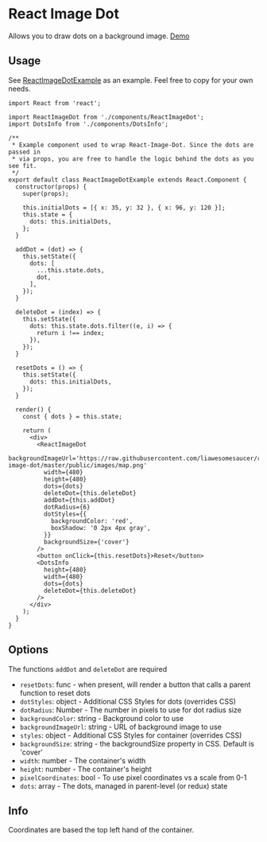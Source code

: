 # React Image Dot

Allows you to draw dots on a background image. [Demo](https://2p5lzo7y20.codesandbox.io/)

## Usage

See [ReactImageDotExample](https://github.com/liawesomesaucer/react-image-dot/blob/master/src/ReactImageDotExample.js) 
as an example. Feel free to copy for your own needs.
```
import React from 'react';

import ReactImageDot from './components/ReactImageDot';
import DotsInfo from './components/DotsInfo';

/**
 * Example component used to wrap React-Image-Dot. Since the dots are passed in
 * via props, you are free to handle the logic behind the dots as you see fit.
 */
export default class ReactImageDotExample extends React.Component {
  constructor(props) {
    super(props);

    this.initialDots = [{ x: 35, y: 32 }, { x: 96, y: 120 }];
    this.state = {
      dots: this.initialDots,
    };
  }

  addDot = (dot) => {
    this.setState({
      dots: [
        ...this.state.dots,
        dot,
      ],
    });
  }

  deleteDot = (index) => {
    this.setState({
      dots: this.state.dots.filter((e, i) => {
        return i !== index;
      }),
    });
  }

  resetDots = () => {
    this.setState({
      dots: this.initialDots,
    });
  }

  render() {
    const { dots } = this.state;

    return (
      <div>
        <ReactImageDot
          backgroundImageUrl='https://raw.githubusercontent.com/liawesomesaucer/react-image-dot/master/public/images/map.png'
          width={480}
          height={480}
          dots={dots}
          deleteDot={this.deleteDot}
          addDot={this.addDot}
          dotRadius={6}
          dotStyles={{
            backgroundColor: 'red',
            boxShadow: '0 2px 4px gray',
          }} 
          backgroundSize={'cover'}
        />
        <button onClick={this.resetDots}>Reset</button>
        <DotsInfo
          height={480}
          width={480}
          dots={dots}
          deleteDot={this.deleteDot}
        />
      </div>
    );
  }
}
```

## Options

The functions `addDot` and `deleteDot` are required

* `resetDots`: func - when present, will render a button that calls a parent function
                to reset dots
* `dotStyles`: object - Additional CSS Styles for dots (overrides CSS)
* `dotRadius`: Number - The number in pixels to use for dot radius size
* `backgroundColor`: string - Background color to use
* `backgroundImageUrl`: string - URL of background image to use
* `styles`: object - Additional CSS Styles for container (overrides CSS)
* `backgroundSize`: string - the backgroundSize property in CSS. Default is 'cover'
* `width`: number - The container's width
* `height`: number - The container's height
* `pixelCoordinates`: bool - To use pixel coordinates vs a scale from 0-1
* `dots`: array - The dots, managed in parent-level (or redux) state

## Info

Coordinates are based the top left hand of the container.
